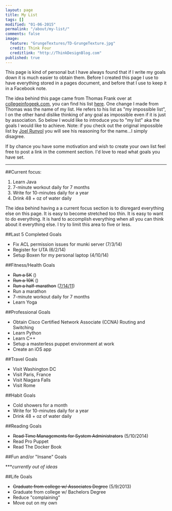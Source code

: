```yaml
---
layout: page
title: My List
tags: []
modified: "01-06-2015"
permalink: "/about/my-list/"
comments: false
image: 
  feature: "GrungeTextures/TD-GrungeTexture.jpg"
  credit: Think Four
  creditlink: "http://ThinkDesignBlog.com"
published: true
---
```


This page is kind of personal but I have always found that if I write my goals down it is much easier to obtain them. Before I created this page I use to have everything stored in a pages document, and before that I use to keep it in a Facebook note. 

The idea behind this page came from Thomas Frank over at [collegeinfogeek.com](http://collegeinfogeek.com), you can find his list [here](http://collegeinfogeek.com/about/meet-the-author/my-impossible-list/). One change I made from Thomas was the name of my list. He refers to his list as "my impossible list", I on the other hand dislike thinking of any goal as impossible even if it is just by association. So below I would like to introduce you to "my list" aka the goals I would like to achieve. Note: if you check out the original impossible list by [Joel Runyol](http://impossiblehq.com/impossible-list) you will see his reasoning for the name...I simply disagree.


If by chance you have some motivation and wish to create your own list feel free to post a link in the comment section. I'd love to read what goals you have set.


---

##Current focus:

1. Learn Java
1. 7-minute workout daily for 7 months
1. Write for 10-minutes daily for a year
1. Drink 48 + oz of water daily

The idea behind having a a current focus section is to disregard everything else on this page. It is easy to become stretched too thin. It is easy to want to do everything. It is hard to accomplish everything when all you can think about it everything else. I try to limit this area to five or less.

##Last 5 Completed Goals

* Fix ACL permission issues for munki server (7/3/14)
* Register for UTA (6/2/14)
* Setup Boxen for my personal laptop (4/10/14) 

##Fitness/Health Goals

* <del>Run a 5K</del> ()
* <del>Run a 10K</del> ()
* <del>Run a half-marathon</del> ([7/14/11](http://runkeeper.com/user/clburlison/activity/47599499))
* Run a marathon
* 7-minute workout daily for 7 months
* Learn Yoga

##Professional Goals

* Obtain Cisco Certified Network Associate (CCNA) Routing and Switching
* Learn Python
* Learn C++
* Setup a masterless puppet environment at work
* Create an iOS app

##Travel Goals

* Visit Washington DC
* Visit Paris, France
* Visit Niagara Falls
* Visit Rome

##Habit Goals

* Cold showers for a month
* Write for 10-minutes daily for a year
* Drink 48 + oz of water daily

##Reading Goals

* <del>Read Time Managements for System Administrators</del> (5/10/2014)
* Read Pro Puppet
* Read The Docker Book

##Fun and/or "Insane" Goals

***_currently out of ideas_

##Life Goals

* <del>Graduate from college w/ Associates Degree</del> (5/9/2013)
* Graduate from college w/ Bachelors Degree
* Reduce "complaining"
* Move out on my own